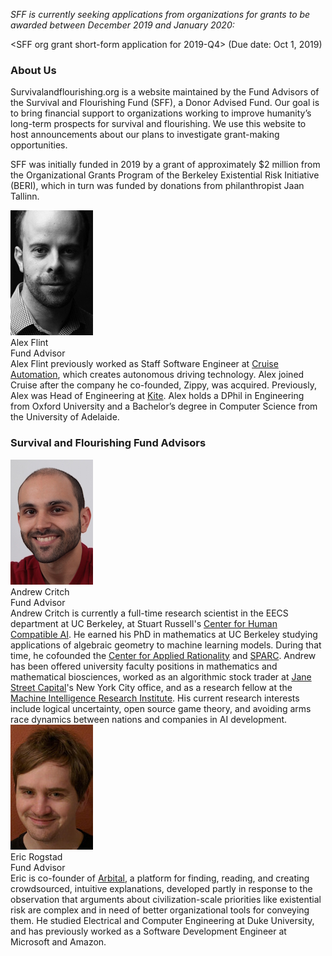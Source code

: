 *SFF is currently seeking applications from organizations for grants to be awarded between December 2019 and January 2020:*

<SFF org grant short-form application for 2019-Q4> (Due date: Oct 1, 2019)

### About Us 

Survivalandflourishing.org is a website maintained by the Fund Advisors of the Survival and Flourishing Fund (SFF), a Donor Advised Fund.  Our goal is to bring financial support to organizations working to improve humanity’s long-term prospects for survival and flourishing.  We use this website to host announcements about our plans to investigate grant-making opportunities.  

SFF was initially funded in 2019 by a grant of approximately $2 million from the Organizational Grants Program of the Berkeley Existential Risk Initiative (BERI), which in turn was funded by donations from philanthropist Jaan Tallinn.

<a name="alex-flint" class="intrapage-link"></a>
<div class="bio">
  <div class="box person">
    <img
      src="/images/alex-flint.jpg"
      alt="Alex Flint"
      width="132px"/>
  </div>
<div class="name">Alex Flint</div>
<div class="title">Fund Advisor</div>
Alex Flint previously worked as Staff Software Engineer at <a href="https://getcruise.com/">Cruise Automation</a>, which creates autonomous driving technology. Alex joined Cruise after the company he co-founded, Zippy, was acquired. Previously, Alex was Head of Engineering at <a href="https://kite.com/">Kite</a>. Alex holds a DPhil in Engineering from Oxford University and a Bachelor’s degree in Computer Science from the University of Adelaide.
</div>

<a name="staff" class="intrapage-link"></a>
<h3>Survival and Flourishing Fund Advisors</h3>
<a name="andrew-critch" class="intrapage-link"></a>
<div class="bio">
  <div class="box person">
    <img
      src="/images/andrew-critch.jpg"
      alt="Andrew Critch"
      width="132px"/>
    </div>
<div class="name">Andrew Critch</div>
<div class="title">Fund Advisor</div>
Andrew Critch is currently a full-time research scientist in the EECS department at UC Berkeley, at Stuart Russell's <a href="http://humancompatible.ai/">Center for Human Compatible AI</a>.  He earned his PhD in mathematics at UC Berkeley studying applications of algebraic geometry to machine learning models. During that time, he cofounded the <a href="http://rationality.org">Center for Applied Rationality</a> and <a href="http://sparc-camp.org/">SPARC</a>. Andrew has been offered university faculty positions in mathematics and mathematical biosciences, worked as an algorithmic stock trader at <a href="https://www.janestreet.com/">Jane Street Capital</a>'s New York City office, and as a research fellow at the <a href="https://intelligence.org/">Machine Intelligence Research Institute</a>.  His current research interests include logical uncertainty, open source game theory, and avoiding arms race dynamics between nations and companies in AI development.
</div>

<div class="bio">
  <a name="eric-rogstad" class="intrapage-link"></a>
  <div class="box person">
    <img
      src="/images/eric-rogstad.jpg"
      alt=""
      width="132px"/>
  </div>
<div class="name">Eric Rogstad</div>
<div class="title">Fund Advisor</div>
Eric is co-founder of <a href="https://arbital.com">Arbital</a>, a platform for finding, reading, and creating crowdsourced, intuitive explanations, developed partly in response to the observation that arguments about civilization-scale priorities like existential risk are complex and in need of better organizational tools for conveying them. He studied Electrical and Computer Engineering at Duke University, and has previously worked as a Software Development Engineer at Microsoft and Amazon.
</div>

<div style="clear:both"></div>
